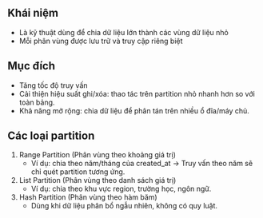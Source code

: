 ## Khái niệm
-  Là kỹ thuật dùng để chia dữ liệu lớn thành các vùng dữ liệu nhỏ
- Mỗi phân vùng được lưu trữ và truy cập riêng biệt
## Mục đích
- Tăng tốc độ truy vấn
- Cải thiện hiệu suất ghi/xóa: thao tác trên partition nhỏ nhanh hơn so với toàn bảng.
- Khả năng mở rộng: chia dữ liệu để phân tán trên nhiều ổ đĩa/máy chủ.
## Các loại partition
1. Range Partition (Phân vùng theo khoảng giá trị)
   - Ví dụ: chia theo năm/tháng của created_at -> Truy vấn theo năm sẽ chỉ quét partition tương ứng.
2. List Partition (Phân vùng theo danh sách giá trị)
   - Ví dụ: chia theo khu vực region, trường học, ngôn ngữ.
3. Hash Partition (Phân vùng theo hàm băm)
    - Dùng khi dữ liệu phân bổ ngẫu nhiên, không có quy luật.
